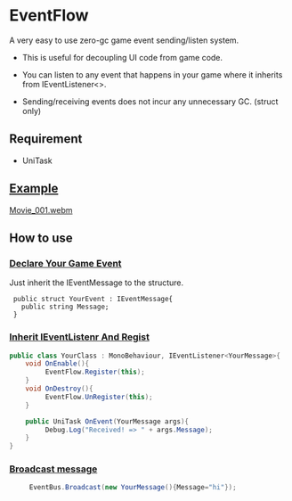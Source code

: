 # EventFlow

A very easy to use zero-gc game event sending/listen system. 

- This is useful for decoupling UI code from game code.

- You can listen to any event that happens in your game where it inherits from IEventListener<>.

- Sending/receiving events does not incur any unnecessary GC. (struct only)



## Requirement
- UniTask  


## [Example](https://github.com/shlifedev/event-flow/tree/main/src/Assets/Example)
[Movie_001.webm](https://github.com/user-attachments/assets/19ef0dd3-7288-49fa-b3c3-87b2195be071)

 

## How to use

### [Declare Your Game Event](https://github.com/shlifedev/event-flow/tree/main/src/Assets/Example/Scripts/Messages/OnEntityDamagedMessage.cs)
Just inherit the IEventMessage to the structure.

```
 public struct YourEvent : IEventMessage{ 
   public string Message;
 }
```

### [Inherit IEventListenr<T> And Regist](https://github.com/shlifedev/event-flow/tree/main/src/Assets/Example/Scripts/HealthBarUI.cs)
```cs
public class YourClass : MonoBehaviour, IEventListener<YourMessage>{
    void OnEnable(){
         EventFlow.Register(this);
    }
    void OnDestroy(){
         EventFlow.UnRegister(this);
    }

    public UniTask OnEvent(YourMessage args){
         Debug.Log("Received! => " + args.Message);
    }
}
```

### [Broadcast message](https://github.com/shlifedev/unity-event-system/blob/main/GameEvent/Example/Scripts/GameEntity.cs)
```cs
     EventBus.Broadcast(new YourMessage(){Message="hi"});
```  
